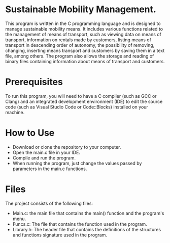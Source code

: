 # Sustainable Mobility Management.
This program is written in the C programming language and is designed to manage sustainable mobility means. It includes various functions related to the management of means of transport, such as viewing data on means of transport, information on rentals made by customers, listing means of transport in descending order of autonomy, the possibility of removing, changing, inserting means transport and customers by saving them in a text file, among others. The program also allows the storage and reading of binary files containing information about means of transport and customers.

# Prerequisites
To run this program, you will need to have a C compiler (such as GCC or Clang) and an integrated development environment (IDE) to edit the source code (such as Visual Studio Code or Code::Blocks) installed on your machine.

# How to Use
- Download or clone the repository to your computer.
- Open the main.c file in your IDE.
- Compile and run the program.
- When running the program, just change the values ​​passed by parameters in the main.c functions.

# Files
The project consists of the following files:
- Main.c: the main file that contains the main() function and the program's menu.
- Funcs.c: The file that contains the function used in the program.
- Library.h: The header file that contains the definitions of the structures and functions signature used in the program.